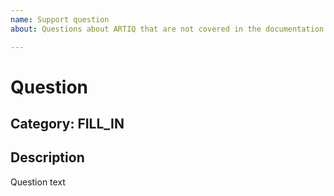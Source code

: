 ```yaml
---
name: Support question
about: Questions about ARTIQ that are not covered in the documentation. The forum is also a very good place for questions: https://forum.m-labs.hk/

---
```


# Question

<!--
Make sure you check the ARTIQ documentation before posting a question.
Don't forget you can search it!

Beta version: https://m-labs.hk/artiq/manual-beta/
Stable version: https://m-labs.hk/artiq/manual/

The forum is also a very good place for questions: https://forum.m-labs.hk/
Can also ask on IRC: https://webchat.freenode.net/?channels=m-labs or
check mailing list archives: https://ssl.serverraum.org/lists-archive/artiq/

Remember: if you have this question then others probably do too! The best way of thanking the people who help you with this issue is to contribute to ARTIQ by submitting a pull request to update the documentation.
-->

## Category: FILL_IN

<!-- One-word category this question falls into: GUI, installation/setup, devices, development, documentation, etc. -->

## Description

Question text
